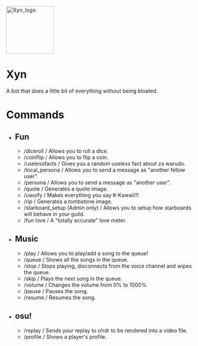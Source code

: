 <img width="128" alt="Xyn_logo" src="https://github.com/Xyn-Development-Team/Xyn/assets/124145361/4fbc9e9d-40fd-4944-a980-123539c95f85">

# Xyn
A bot that does a little bit of everything without being bloated.

# Commands
- ## Fun
    - /diceroll / Allows you to roll a dice.
    - /coinflip / Allows you to flip a coin.
    - /uselessfacts / Gives you a random useless fact about za warudo.
    - /local_persona / Allows you to send a message as "another fellow user".
    - /persona / Allows you to send a message as "another user".
    - /quote / Generates a quote image.
    - /uwuify / Makes everything you say K-Kawaii!!!
    - /rip / Generates a tombstone image.
    - /starboard_setup (Admin only) / Allows you to setup how starboards will behave in your guild.
    - /fun love / A "totally accurate" love meter.
- ## Music
    - /play / Allows you to play/add a song to the queue!
    - /queue / Shows all the songs in the queue.
    - /stop / Stops playing, disconnects from the voice channel and wipes the queue.
    - /skip / Plays the next song in the queue.
    - /volume / Changes the volume from 0% to 1000%
    - /pause / Pauses the song.
    - /resume / Resumes the song.
- ## osu!
    - /replay / Sends your replay to o!rdr to be rendered into a video file.
    - /profile / Shows a player's profile.
